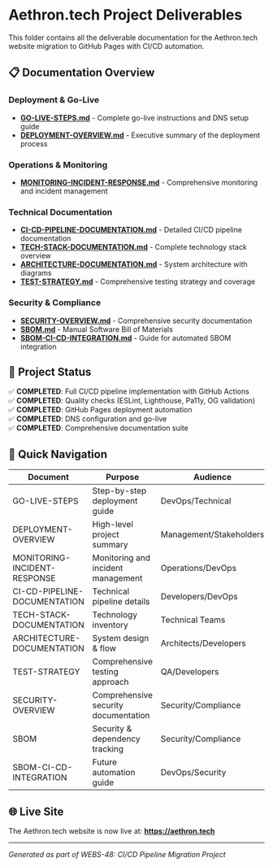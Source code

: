 # Aethron.tech Project Deliverables

This folder contains all the deliverable documentation for the Aethron.tech website migration to GitHub Pages with CI/CD automation.

## 📋 Documentation Overview

### Deployment & Go-Live
- **[GO-LIVE-STEPS.md](./GO-LIVE-STEPS.md)** - Complete go-live instructions and DNS setup guide
- **[DEPLOYMENT-OVERVIEW.md](./DEPLOYMENT-OVERVIEW.md)** - Executive summary of the deployment process

### Operations & Monitoring
- **[MONITORING-INCIDENT-RESPONSE.md](./MONITORING-INCIDENT-RESPONSE.md)** - Comprehensive monitoring and incident management

### Technical Documentation
- **[CI-CD-PIPELINE-DOCUMENTATION.md](./CI-CD-PIPELINE-DOCUMENTATION.md)** - Detailed CI/CD pipeline documentation
- **[TECH-STACK-DOCUMENTATION.md](./TECH-STACK-DOCUMENTATION.md)** - Complete technology stack overview
- **[ARCHITECTURE-DOCUMENTATION.md](./ARCHITECTURE-DOCUMENTATION.md)** - System architecture with diagrams
- **[TEST-STRATEGY.md](./TEST-STRATEGY.md)** - Comprehensive testing strategy and coverage

### Security & Compliance
- **[SECURITY-OVERVIEW.md](./SECURITY-OVERVIEW.md)** - Comprehensive security documentation
- **[SBOM.md](./SBOM.md)** - Manual Software Bill of Materials
- **[SBOM-CI-CD-INTEGRATION.md](./SBOM-CI-CD-INTEGRATION.md)** - Guide for automated SBOM integration

## 🚀 Project Status

✅ **COMPLETED**: Full CI/CD pipeline implementation with GitHub Actions  
✅ **COMPLETED**: Quality checks (ESLint, Lighthouse, Pa11y, OG validation)  
✅ **COMPLETED**: GitHub Pages deployment automation  
✅ **COMPLETED**: DNS configuration and go-live  
✅ **COMPLETED**: Comprehensive documentation suite  

## 📁 Quick Navigation

| Document | Purpose | Audience |
|----------|---------|----------|
| GO-LIVE-STEPS | Step-by-step deployment guide | DevOps/Technical |
| DEPLOYMENT-OVERVIEW | High-level project summary | Management/Stakeholders |
| MONITORING-INCIDENT-RESPONSE | Monitoring and incident management | Operations/DevOps |
| CI-CD-PIPELINE-DOCUMENTATION | Technical pipeline details | Developers/DevOps |
| TECH-STACK-DOCUMENTATION | Technology inventory | Technical Teams |
| ARCHITECTURE-DOCUMENTATION | System design & flow | Architects/Developers |
| TEST-STRATEGY | Comprehensive testing approach | QA/Developers |
| SECURITY-OVERVIEW | Comprehensive security documentation | Security/Compliance |
| SBOM | Security & dependency tracking | Security/Compliance |
| SBOM-CI-CD-INTEGRATION | Future automation guide | DevOps/Security |

## 🌐 Live Site

The Aethron.tech website is now live at: **https://aethron.tech**

---
*Generated as part of WEBS-48: CI/CD Pipeline Migration Project*
